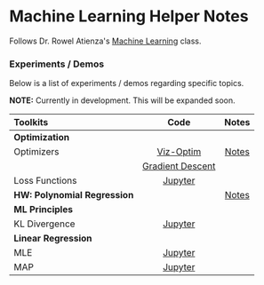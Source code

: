 # Machine Learning Helper Notes

Follows Dr. Rowel Atienza's [Machine Learning](https://github.com/roatienza/ml) class.

### Experiments / Demos

Below is a list of experiments / demos regarding specific topics.

**NOTE:** Currently in development. This will be expanded soon.

|   <b>Toolkits</b>     |                   Code                   | Notes |
|:----------------------|:----------------------------------------:|:-----:|
| <b>Optimization</b>   |                                          |       |
| Optimizers            | [Viz-Optim](Optimization/Optimization.ipynb)  | [Notes](../PDFs/Optimization.pdf) |
|                       | [Gradient Descent](Optimization/GradientDescent.ipynb)  |       |
| Loss Functions        | [Jupyter](Optimization/LossFunctions.ipynb) |       |
| **HW: Polynomial Regression** |                                     | [Notes](../PDFs/Homework_ML_PolynomialRegression.pdf)      |
| <b>ML Principles</b>  |                                          |       |
| KL Divergence         | [Jupyter](MachineLearningPrinciples/KLDivergence.ipynb) |       |
| <b>Linear Regression</b> |                                          |       |
| MLE                   | [Jupyter](MachineLearningPrinciples/MLE.ipynb)     |       |
| MAP                   | [Jupyter](MachineLearningPrinciples/MLvsMAP.ipynb) |       |

